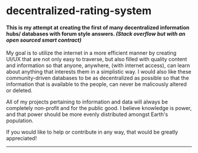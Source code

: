 # decentralized-rating-system

#### This is my attempt at creating the first of many decentralized information hubs/ databases with forum style answers. _(Stack overflow but with an open sourced smart contract)_

My goal is to utilize the internet in a more efficient manner by creating UI/UX that are not only easy to traverse, but also filled with quality content and information so that anyone, anywhere, (with internet access), can learn about anything that interests them in a simplistic way. I would also like these community-driven databases to be as decentralized as possible so that the information that is available to the people, can never be malicously altered or deleted.

All of my projects pertaining to information and data will always be completely non-profit and for the public good. I believe knowledge is power, and that power should be more evenly distributed amongst Earth's population.

If you would like to help or contribute in any way, that would be greatly appreciated!

---
